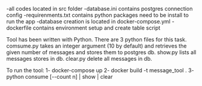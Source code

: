 -all codes located in src folder
-database.ini contains postgres connection config
-requirenments.txt contains python packages need to be install to run the app
-database creation is located in docker-compose.yml
-dockerfile contains environment setup and create table script

Tool has been written with Python. There are 3 python files for this task. comsume.py takes an integer argument (10 by default) and retrieves the given number of messages and stores them to postgres db. show.py lists all messages stores in db. clear.py delete all messages in db.

To run the tool:
1- docker-compose up
2- docker build -t message_tool .
3- python consume [--count n] | show | clear